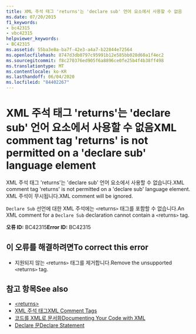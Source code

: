 ```yaml
---
title: XML 주석 태그 'returns'는 'declare sub' 언어 요소에서 사용할 수 없음
ms.date: 07/20/2015
f1_keywords:
- bc42315
- vbc42315
helpviewer_keywords:
- BC42315
ms.assetid: 55ba3e8a-ba7f-42e3-a4a7-b22844e72564
ms.openlocfilehash: 8747d3db0797c95991b12e585bb028d60a1f4ec2
ms.sourcegitcommit: f8c270376ed905f6a8896ce0fe25b4f4b38ff498
ms.translationtype: MT
ms.contentlocale: ko-KR
ms.lasthandoff: 06/04/2020
ms.locfileid: "84402267"
---
```

# <a name="xml-comment-tag-returns-is-not-permitted-on-a-declare-sub-language-element"></a><span data-ttu-id="64f68-102">XML 주석 태그 'returns'는 'declare sub' 언어 요소에서 사용할 수 없음</span><span class="sxs-lookup"><span data-stu-id="64f68-102">XML comment tag 'returns' is not permitted on a 'declare sub' language element</span></span>
<span data-ttu-id="64f68-103">XML 주석 태그 'returns'는 'declare sub' 언어 요소에서 사용할 수 없습니다.</span><span class="sxs-lookup"><span data-stu-id="64f68-103">XML comment tag 'returns' is not permitted on a 'declare sub' language element.</span></span> <span data-ttu-id="64f68-104">XML 주석이 무시됩니다.</span><span class="sxs-lookup"><span data-stu-id="64f68-104">XML comment will be ignored.</span></span>  
  
 <span data-ttu-id="64f68-105">`Declare Sub` 선언에 대한 XML 주석에는 `<`returns`>` 태그를 포함할 수 없습니다.</span><span class="sxs-lookup"><span data-stu-id="64f68-105">An XML comment for a `Declare Sub` declaration cannot contain a `<`returns`>` tag.</span></span>  
  
 <span data-ttu-id="64f68-106">**오류 ID:** BC42315</span><span class="sxs-lookup"><span data-stu-id="64f68-106">**Error ID:** BC42315</span></span>  
  
## <a name="to-correct-this-error"></a><span data-ttu-id="64f68-107">이 오류를 해결하려면</span><span class="sxs-lookup"><span data-stu-id="64f68-107">To correct this error</span></span>  
  
- <span data-ttu-id="64f68-108">지원되지 않는 `<`returns`>` 태그를 제거합니다.</span><span class="sxs-lookup"><span data-stu-id="64f68-108">Remove the unsupported `<`returns`>` tag.</span></span>  
  
## <a name="see-also"></a><span data-ttu-id="64f68-109">참고 항목</span><span class="sxs-lookup"><span data-stu-id="64f68-109">See also</span></span>

- [\<returns>](../language-reference/xmldoc/returns.md)
- [<span data-ttu-id="64f68-110">XML 주석 태그</span><span class="sxs-lookup"><span data-stu-id="64f68-110">XML Comment Tags</span></span>](../language-reference/xmldoc/index.md)
- [<span data-ttu-id="64f68-111">코드를 XML로 문서화</span><span class="sxs-lookup"><span data-stu-id="64f68-111">Documenting Your Code with XML</span></span>](../programming-guide/program-structure/documenting-your-code-with-xml.md)
- [<span data-ttu-id="64f68-112">Declare 문</span><span class="sxs-lookup"><span data-stu-id="64f68-112">Declare Statement</span></span>](../language-reference/statements/declare-statement.md)
